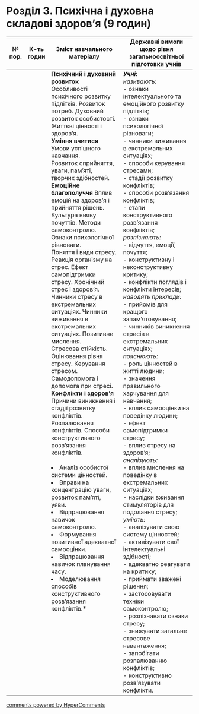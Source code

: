 <div id="hypercomments_widget" class="js-hypercomments-widget invisible"></div>

# Розділ 3. Психічна і духовна складові здоров’я (9 годин)

<table>
  <tr>
    <td width="10%" align="center"><b>№ пор.</b></td>
    <td width="10%" align="center"><b>К-ть годин</b></td>
    <td width="40%" align="center"><b>Зміст навчального матеріалу</b></td>
    <td width="40%" align="center"><b>Державні вимоги щодо рівня загальноосвітньої підготовки учнів</b></td>
  </tr>
<tbody>
  <tr>
<td width="10%" style="vertical-align:top !important;"></td>
<td width="10%" style="vertical-align:top !important;"></td>
    <td width="40%" style="vertical-align:top !important;">
<b>Психічний і духовний розвиток</b><br>
Особливості психічного розвитку підлітків. Розвиток потреб. Духовний розвиток особистості. Життєві цінності і здоров’я.<br>
<b>Уміння вчитися</b><br>
Умови успішного навчання.<br>
Розвиток сприйняття, уваги, пам’яті, творчих здібностей.<br>
<b>Емоційне благополуччя</b>
Вплив емоцій на здоров’я і прийняття рішень. Культура вияву почуттів. Методи самоконтролю.<br>
Ознаки психологічної рівноваги.<br>
Поняття і види стресу. Реакція організму на стрес. Ефект самопідтримки стресу. Хронічний стрес і здоров’я.<br>
Чинники стресу в екстремальних ситуаціях. Чинники виживання в екстремальних ситуаціях.    Позитивне мислення. <br>
Стресова стійкість. Оцінювання рівня стресу.  Керування стресом. Самодопомога і допомога при стресі.<br>
<b>Конфлікти і здоров’я </b><br>
Причини виникнення і стадії розвитку конфліктів. Розпалювання конфліктів. Способи конструктивного розв’язання конфліктів.<br>
<br>
<li>Аналіз особистої системи цінностей.</li>
<li>Вправи на концентрацію уваги, розвиток пам’яті, уяви.</li>
<li>Відпрацювання навичок самоконтролю.</li>
<li>Формування позитивної адекватної самооцінки.</li>
<li>Відпрацювання навичок планування часу.</li>
<li>Моделювання способів конструктивного розв’язання конфліктів.*</li>
</td>
    <td width="40%" style="vertical-align:top !important;">
<i><b>Учні:</b></i><br>
<i>називають: </i><br>
- ознаки інтелектуального та емоційного розвитку підлітків; <br>
- ознаки психологічної рівноваги;<br>
- чинники виживання в екстремальних ситуаціях;<br>
- способи керування стресами; <br>
- стадії розвитку конфліктів; <br>
- способи розв’язання конфліктів; <br>
- етапи конструктивного розв’язання конфліктів;<br>
<i>розпізнають: </i><br>
- відчуття, емоції, почуття; <br>
- конструктивну і неконструктивну критику; <br>
- конфлікти поглядів і конфлікти інтересів; <br>
<i>наводять приклади: </i><br>
- прийомів для кращого запам’ятовування; <br>
- чинників виникнення стресів в екстремальних ситуаціях;<br>
<i>пояснюють:  </i><br>
- роль цінностей в житті людини; <br>
- значення правильного харчування для навчання; <br>
- вплив самооцінки на поведінку людини;   <br>
- ефект самопідтримки стресу; <br>
- вплив стресу на здоров’я;<br>
<i>аналізують: </i><br>
- вплив мислення на поведінку в екстремальних ситуаціях; <br>
- наслідки вживання стимуляторів для подолання стресу;<br>
<i>уміють:</i> <br>
- аналізувати свою систему цінностей;<br>
- активізувати свої інтелектуальні здібності;<br>
- адекватно реагувати на критику;  <br>
- приймати зважені рішення;<br>
- застосовувати техніки самоконтролю; <br>
- розпізнавати ознаки стресу; <br>
- знижувати загальне стресове навантаження;  <br>
- запобігати розпалюванню конфліктів; <br>
- конструктивно розв’язувати конфлікти.</td>
  </tr>
</tbody>
</table>

<div class="js-hypercomments-container">
<a href="http://hypercomments.com" class="hc-link" title="comments widget">comments powered by HyperComments</a>
</div>